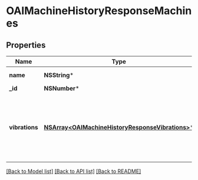 # OAIMachineHistoryResponseMachines

## Properties
Name | Type | Description | Notes
------------ | ------------- | ------------- | -------------
**name** | **NSString*** | Machine name | [optional] 
**_id** | **NSNumber*** | Machine ID | [optional] 
**vibrations** | [**NSArray&lt;OAIMachineHistoryResponseVibrations&gt;***](OAIMachineHistoryResponseVibrations.md) | List of vibration datapoints, with timestamp and vibration measurement for x/y/z axis in mm/s | [optional] 

[[Back to Model list]](../README.md#documentation-for-models) [[Back to API list]](../README.md#documentation-for-api-endpoints) [[Back to README]](../README.md)


